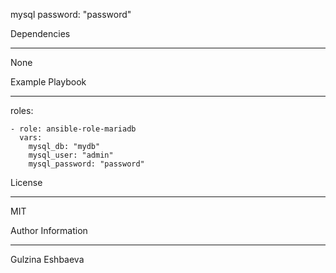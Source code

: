 mysql password: "password"

Dependencies 

-------------- 

None 

 
 
Example Playbook 

-------------- 

  roles: 

    - role: ansible-role-mariadb 
      vars: 
        mysql_db: "mydb"
        mysql_user: "admin"
        mysql_password: "password" 

 
 

License 

------------- 

MIT 

 
 

Author Information 

-------------- 

Gulzina Eshbaeva 
